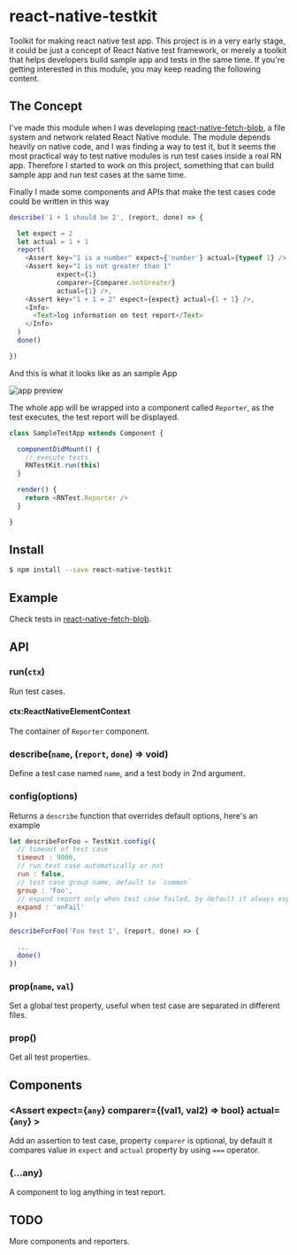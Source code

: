 # react-native-testkit

Toolkit for making react native test app. This project is in a very early stage, it could be just a concept of React Native test framework, or merely a toolkit that helps developers build sample app and tests in the same time. If you're getting interested in this module, you may keep reading the following content.

## The Concept

I've made this module when I was developing [react-native-fetch-blob](https://github.com/wkh237/react-native-fetch-blob), a file system and network related React Native module. The module depends heavily on native code, and I was finding a way to test it, but it seems the most practical way to test native modules is run test cases inside a real RN app. Therefore I started to work on this project, something that can build sample app and run test cases at the same time.

Finally I made some components and APIs that make the test cases code could be written in this way

```js
describe('1 + 1 should be 2', (report, done) => {

  let expect = 2
  let actual = 1 + 1
  report(
    <Assert key="1 is a number" expect={'number'} actual={typeof 1} />,
    <Assert key="1 is not greater than 1"
            expect={1}
            comparer={Comparer.notGreater}
            actual={1} />,
    <Assert key="1 + 1 = 2" expect={expect} actual={1 + 1} />,
    <Info>
      <Text>log information on test report</Text>
    </Info>
  )
  done()

})
```

And this is what it looks like as an sample App

![app preview](img/testkit-demo.gif)

The whole app will be wrapped into a component called `Reporter`, as the test executes, the test report will be displayed.

```js
class SampleTestApp extends Component {

  componentDidMount() {
    // execute tests
    RNTestKit.run(this)
  }

  render() {
    return <RNTest.Reporter />
  }

}
```

## Install

```sh
$ npm install --save react-native-testkit
```

## Example

Check tests in [react-native-fetch-blob](https://github.com/wkh237/react-native-fetch-blob/tree/master/test).

## API

### run(`ctx`)

Run test cases.

#### ctx:ReactNativeElementContext
The container of `Reporter` component.

### describe(`name`, (`report`, `done`) => void)

Define a test case named `name`, and a test body in 2nd argument.

### config(options)

Returns a `describe` function that overrides default options, here's an example

```js
let describeForFoo = TestKit.config({
  // timeout of test case
  timeout : 9000,
  // run test case automatically or not
  run : false,
  // test case group name, default to `common`
  group : 'Foo',
  // expand report only when test case failed, by default it always expands
  expand : 'onFail'
})

describeForFoo('Foo test 1', (report, done) => {

  ...
  done()
})

```

### prop(`name`, `val`)

Set a global test property, useful when test case are separated in different files.

### prop()

Get all test properties.


## Components

### <Assert expect={`any`} comparer={(val1, val2) => bool} actual={`any`} >

Add an assertion to test case, property `comparer` is optional, by default it compares value in `expect` and `actual` property by using `===` operator.

### <Info>{...any}</Info>

A component to log anything in test report.

## TODO

More components and reporters.
